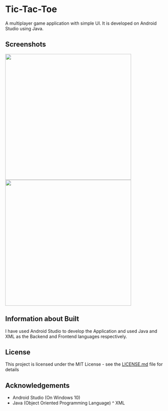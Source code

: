 # Tic-Tac-Toe
A multiplayer game application with simple UI. It is developed on Android Studio using Java.   

## Screenshots
<img src="https://github.com/shrishsharma69/Tic-Tac-Toe/blob/master/images/open.jpg" height="400px"/> <img src="https://github.com/shrishsharma69/Tic-Tac-Toe/blob/master/images/finished.jpg" height="400px"/> 

## Information about Built
I have used Android Studio to develop the Application and used Java and XML as the Backend and Frontend languages respectively. 

## License
This project is licensed under the MIT License - see the [LICENSE.md](LICENSE.md) file for details

## Acknowledgements
* Android Studio (On Windows 10)
* Java (Object Oriented Programming Language)
^ XML
